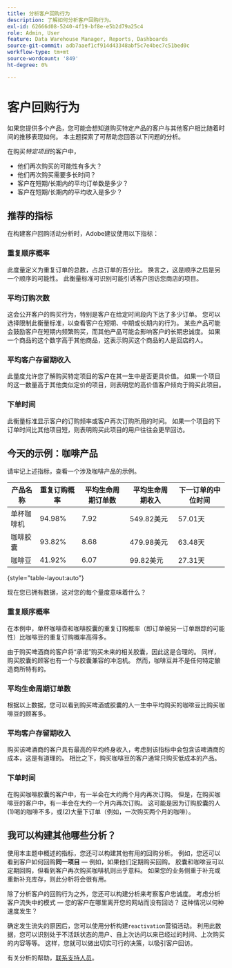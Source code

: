 ```yaml
---
title: 分析客户回购行为
description: 了解如何分析客户回购行为。
exl-id: 62666d08-5240-4f19-bf8e-e5b2d79a25c4
role: Admin, User
feature: Data Warehouse Manager, Reports, Dashboards
source-git-commit: adb7aaef1cf914d43348abf5c7e4bec7c51bed0c
workflow-type: tm+mt
source-wordcount: '849'
ht-degree: 0%

---
```


# 客户回购行为

如果您提供多个产品，您可能会想知道购买特定产品的客户与其他客户相比随着时间的推移表现如何。 本主题探索了可帮助您回答以下问题的分析。

在购买&#x200B;*特定项目*&#x200B;的客户中，

* 他们再次购买的可能性有多大？
* 他们再次购买需要多长时间？
* 客户在短期/长期内的平均订单数是多少？
* 客户在短期/长期内的平均收入是多少？

## 推荐的指标

在构建客户回购活动分析时，Adobe建议使用以下指标：

### 重复顺序概率

此度量定义为重复订单的总数，占总订单的百分比。 换言之，这是顺序之后是另一个顺序的可能性。 此衡量标准可识别可能引诱客户回访您商店的项目。

### 平均订购次数

这会公开客户的购买行为，特别是客户在给定时间段内下达了多少订单。 您可以选择限制此衡量标准，以查看客户在短期、中期或长期内的行为。 某些产品可能会鼓励客户在短期内频繁购买，而其他产品可能会影响客户的长期忠诚度。 如果一个商品的这个数字高于其他商品，这表示购买这个商品的人是回店的人。

### 平均客户存留期收入

此量度允许您了解购买特定项目的客户在其一生中是否更具价值。 如果一个项目的这一数量高于其他类似定价的项目，则表明您的高价值客户倾向于购买此项目。

### 下单时间

此衡量标准显示客户的订购频率或客户再次订购所用的时间。 如果一个项目的下订单时间比其他项目短，则表明购买此项目的用户往往会更早回访。

## 今天的示例：咖啡产品

请牢记上述指标，查看一个涉及咖啡产品的示例。

| **产品名称** | **重复订购概率** | **平均生命周期订单数** | **平均生命周期收入** | **下一订单的中位时间** |
|-----|-----|-----|-----|-----|
| 单杯咖啡机 | 94.98% | 7.92 | 549.82美元 | 57.01天 |
| 咖啡胶囊 | 93.82% | 8.68 | 479.98美元 | 63.48天 |
| 咖啡豆 | 41.92% | 6.07 | 99.82美元 | 27.31天 |

{style="table-layout:auto"}

现在您已拥有数据，这对您的每个量度意味着什么？

### 重复顺序概率

在本例中，单杯咖啡壶和咖啡胶囊的重复订购概率（即订单被另一订单跟踪的可能性）比咖啡豆的重复订购概率高得多。

由于购买啤酒商的客户将“承诺”购买未来的相关胶囊，因此这是合理的。 同样，购买胶囊的顾客也有一个与胶囊兼容的冲泡机。 然而，咖啡豆并不是任何特定酿造商所特有的。

### 平均生命周期订单数

根据以上数据，您可以看到购买啤酒或胶囊的人一生中平均购买的咖啡豆比购买咖啡豆的顾客多。

### 平均客户存留期收入

购买该啤酒商的客户具有最高的平均终身收入，考虑到该指标中会包含该啤酒商的成本，这是有道理的。 相比之下，购买咖啡豆的客户通常只购买低成本的产品。

### 下单时间

在购买咖啡胶囊的客户中，有一半会在大约两个月内再次订购。 但是，在购买咖啡豆的客户中，有一半会在大约一个月内再次订购。 这可能是因为订购胶囊的人(1)喝的咖啡不多，或(2)大量下订单（例如，一次购买两个月的咖啡）。

## 我可以构建其他哪些分析？

使用本主题中概述的指标，您还可以构建其他有用的回购分析。 例如，您还可以看到客户如何回购&#x200B;**同一项目** — 例如，如果他们定期购买回购。 胶囊和咖啡豆可以定期回购，但看到客户再次购买咖啡机则出乎意料。 如果您的业务侧重于补充或重新补充库存，则此分析将会很有用。

除了分析客户的回购行为之外，您还可以构建分析来考察客户忠诚度。 考虑分析客户流失中的模式 — 您的客户在哪里离开您的网站而没有回访？ 这种情况以何种速度发生？

确定发生流失的原因后，您可以使用分析构建`reactivation`营销活动。 利用此数据，您可以识别处于不活跃状态的用户、自上次访问以来已经过的时间、上次购买的内容等等。 这样，您就可以做出切实可行的决策，以吸引客户回访。

有关分析的帮助，[联系支持人员](https://experienceleague.adobe.com/docs/commerce-knowledge-base/kb/troubleshooting/miscellaneous/mbi-service-policies.html?lang=zh-Hans)。
